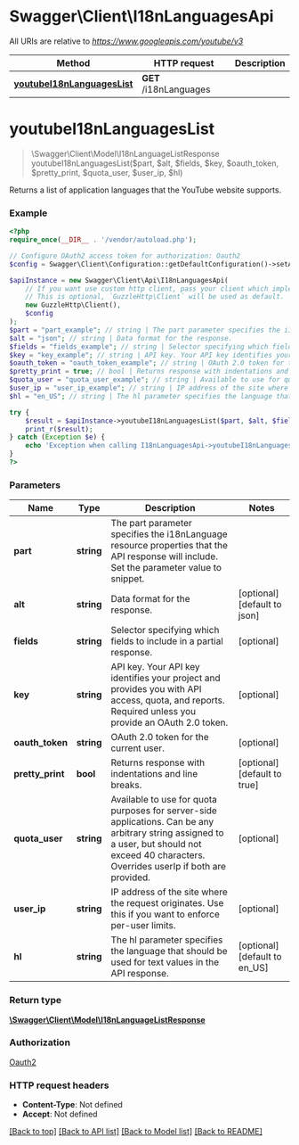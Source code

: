 # Swagger\Client\I18nLanguagesApi

All URIs are relative to *https://www.googleapis.com/youtube/v3*

Method | HTTP request | Description
------------- | ------------- | -------------
[**youtubeI18nLanguagesList**](I18nLanguagesApi.md#youtubeI18nLanguagesList) | **GET** /i18nLanguages | 


# **youtubeI18nLanguagesList**
> \Swagger\Client\Model\I18nLanguageListResponse youtubeI18nLanguagesList($part, $alt, $fields, $key, $oauth_token, $pretty_print, $quota_user, $user_ip, $hl)



Returns a list of application languages that the YouTube website supports.

### Example
```php
<?php
require_once(__DIR__ . '/vendor/autoload.php');

// Configure OAuth2 access token for authorization: Oauth2
$config = Swagger\Client\Configuration::getDefaultConfiguration()->setAccessToken('YOUR_ACCESS_TOKEN');

$apiInstance = new Swagger\Client\Api\I18nLanguagesApi(
    // If you want use custom http client, pass your client which implements `GuzzleHttp\ClientInterface`.
    // This is optional, `GuzzleHttp\Client` will be used as default.
    new GuzzleHttp\Client(),
    $config
);
$part = "part_example"; // string | The part parameter specifies the i18nLanguage resource properties that the API response will include. Set the parameter value to snippet.
$alt = "json"; // string | Data format for the response.
$fields = "fields_example"; // string | Selector specifying which fields to include in a partial response.
$key = "key_example"; // string | API key. Your API key identifies your project and provides you with API access, quota, and reports. Required unless you provide an OAuth 2.0 token.
$oauth_token = "oauth_token_example"; // string | OAuth 2.0 token for the current user.
$pretty_print = true; // bool | Returns response with indentations and line breaks.
$quota_user = "quota_user_example"; // string | Available to use for quota purposes for server-side applications. Can be any arbitrary string assigned to a user, but should not exceed 40 characters. Overrides userIp if both are provided.
$user_ip = "user_ip_example"; // string | IP address of the site where the request originates. Use this if you want to enforce per-user limits.
$hl = "en_US"; // string | The hl parameter specifies the language that should be used for text values in the API response.

try {
    $result = $apiInstance->youtubeI18nLanguagesList($part, $alt, $fields, $key, $oauth_token, $pretty_print, $quota_user, $user_ip, $hl);
    print_r($result);
} catch (Exception $e) {
    echo 'Exception when calling I18nLanguagesApi->youtubeI18nLanguagesList: ', $e->getMessage(), PHP_EOL;
}
?>
```

### Parameters

Name | Type | Description  | Notes
------------- | ------------- | ------------- | -------------
 **part** | **string**| The part parameter specifies the i18nLanguage resource properties that the API response will include. Set the parameter value to snippet. |
 **alt** | **string**| Data format for the response. | [optional] [default to json]
 **fields** | **string**| Selector specifying which fields to include in a partial response. | [optional]
 **key** | **string**| API key. Your API key identifies your project and provides you with API access, quota, and reports. Required unless you provide an OAuth 2.0 token. | [optional]
 **oauth_token** | **string**| OAuth 2.0 token for the current user. | [optional]
 **pretty_print** | **bool**| Returns response with indentations and line breaks. | [optional] [default to true]
 **quota_user** | **string**| Available to use for quota purposes for server-side applications. Can be any arbitrary string assigned to a user, but should not exceed 40 characters. Overrides userIp if both are provided. | [optional]
 **user_ip** | **string**| IP address of the site where the request originates. Use this if you want to enforce per-user limits. | [optional]
 **hl** | **string**| The hl parameter specifies the language that should be used for text values in the API response. | [optional] [default to en_US]

### Return type

[**\Swagger\Client\Model\I18nLanguageListResponse**](../Model/I18nLanguageListResponse.md)

### Authorization

[Oauth2](../../README.md#Oauth2)

### HTTP request headers

 - **Content-Type**: Not defined
 - **Accept**: Not defined

[[Back to top]](#) [[Back to API list]](../../README.md#documentation-for-api-endpoints) [[Back to Model list]](../../README.md#documentation-for-models) [[Back to README]](../../README.md)

